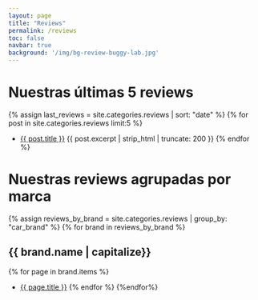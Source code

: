 ```yaml
---
layout: page
title: "Reviews"
permalink: /reviews
toc: false
navbar: true
background: '/img/bg-review-buggy-lab.jpg'
---
```


# Nuestras últimas 5 reviews

{% assign last_reviews = site.categories.reviews | sort: "date" %}
{% for post in site.categories.reviews limit:5 %}
- [{{ post.title }}]({{post.url}})  {{ post.excerpt | strip_html | truncate: 200 }}
{% endfor %}

# Nuestras reviews agrupadas por marca
{% assign reviews_by_brand = site.categories.reviews | group_by: "car_brand" %}
 {% for brand in reviews_by_brand %}
## {{ brand.name | capitalize}}
 {% for page in brand.items %}
- [{{ page.title }}]({{page.url}}) 
{% endfor %}
{%endfor%}
